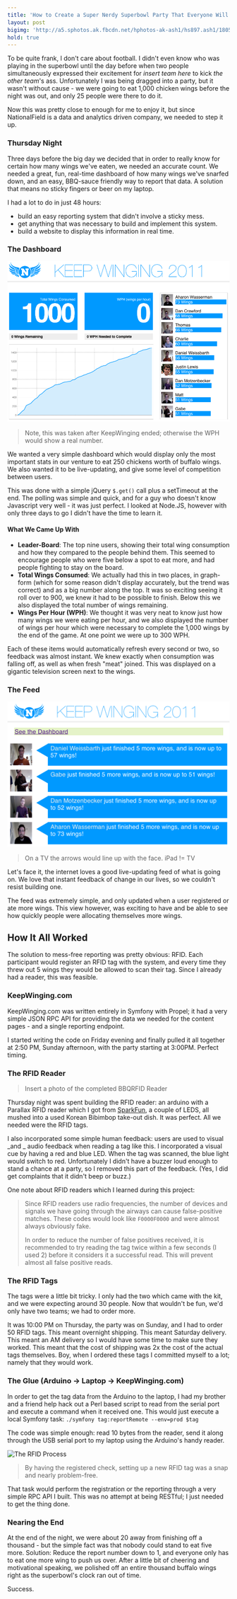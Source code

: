 ```yaml
---
title: 'How to Create a Super Nerdy Superbowl Party That Everyone Will Love (or: RFID + 1,000 Chicken Wings... Wait, What?)'
layout: post
bigimg: 'http://a5.sphotos.ak.fbcdn.net/hphotos-ak-ash1/hs897.ash1/180547_10150379207205371_731005370_16747401_756589_n.jpg'
hold: true
---
```

To be quite frank, I don't care about football. I didn't even know who was playing in the superbowl until the day before when two people simultaneously expressed their excitement for _insert team here_ to kick _the other team_'s ass. Unfortunately I was being dragged into a party, but it wasn't without cause - we were going to eat 1,000 chicken wings before the night was out, and only 25 people were there to do it.

Now this was pretty close to enough for me to enjoy it, but since NationalField is a data and analytics driven company, we needed to step it up.

### Thursday Night
Three days before the big day we decided that in order to really know for certain how many wings we've eaten, we needed an accurate count. We needed a great, fun, real-time dashboard of how many wings we've snarfed down, and an easy, BBQ-sauce friendly way to report that data. A solution that means no sticky fingers or beer on my laptop.

I had a lot to do in just 48 hours:

- build an easy reporting system that didn't involve a sticky mess.
- get anything that was necessary to build and implement this system.
- build a website to display this information in real time.

### The Dashboard
![The KeepWinging Dashboard](/resources/2011-02-11-dashboard.png)
> Note, this was taken after KeepWinging ended; otherwise the WPH would show a real number.

We wanted a very simple dashboard which would display only the most important stats in our venture to eat 250 chickens worth of buffalo wings. We also wanted it to be live-updating, and give some level of competition between users.

This was done with a simple jQuery `$.get()` call plus a setTimeout at the end. The polling was simple and quick, and for a guy who doesn't know Javascript very well - it was just perfect. I looked at Node.JS, however with only three days to go I didn't have the time to learn it.

#### What We Came Up With
- **Leader-Board**: The top nine users, showing their total wing consumption and how they compared to the people behind them. This seemed to encourage people who were five below a spot to eat more, and had people fighting to stay on the board.
- **Total Wings Consumed**: We actually had this in two places, in graph-form (which for some reason didn't display accurately, but the trend was correct) and as a big number along the top. It was so exciting seeing it roll over to 900, we knew it had to be possible to finish. Below this we also displayed the total number of wings remaining.
- **Wings Per Hour (WPH)**: We thought it was very neat to know just how many wings we were eating per hour, and we also displayed the number of wings per hour which were necessary to complete the 1,000 wings by the end of the game. At one point we were up to 300 WPH.

Each of these items would automatically refresh every second or two, so feedback was almost instant. We knew exactly when consumption was falling off, as well as when fresh "meat" joined. This was displayed on a gigantic television screen next to the wings.

### The Feed
![The KeepWinging Feed](/resources/2011-02-11-feed.png)
> On a TV the arrows would line up with the face. iPad != TV

Let's face it, the internet loves a good live-updating feed of what is going on. We love that instant feedback of change in our lives, so we couldn't resist building one.

The feed was extremely simple, and only updated when a user registered or ate more wings. This view however, was exciting to have and be able to see how quickly people were allocating themselves more wings.

## How It All Worked
The solution to mess-free reporting was pretty obvious: RFID. Each participant would register an RFID tag with the system, and every time they threw out 5 wings they would be allowed to scan their tag. Since I already had a reader, this was feasible.

### KeepWinging.com
KeepWinging.com was written entirely in Symfony with Propel; it had a very simple JSON RPC API for providing the data we needed for the content pages - and a single reporting endpoint.

I started writing the code on Friday evening and finally pulled it all together at 2:50 PM, Sunday afternoon, with the party starting at 3:00PM. Perfect timing.

### The RFID Reader
> Insert a photo of the completed BBQRFID Reader

Thursday night was spent building the RFID reader: an arduino with a Parallax RFID reader which I got from [SparkFun](http://sparkfun.com/), a couple of LEDS, all mushed into a used Korean Bibimbop take-out dish. It was perfect. All we needed were the RFID tags.

I also incorporated some simple human feedback: users are used to visual _and _ audio feedback when reading a tag like this. I incorporated a visual cue
by having a red and blue LED. When the tag was scanned, the blue light would switch to red. Unfortunately I didn't have a buzzer loud enough to stand a chance at a party, so I removed this part of the feedback. (Yes, I did get complaints that it didn't beep or buzz.)

One note about RFID readers which I learned during this project:
> Since RFID readers use radio frequencies, the number of devices and signals we have going through the airways can cause false-positive matches. These codes would look like `F0000F0000` and were almost always obviously fake.
> 
> In order to reduce the number of false positives received, it is recommended to try reading the tag twice within a few seconds (I used 2) before it considers it a successful read. This will prevent almost all false positive reads.

### The RFID Tags
The tags were a little bit tricky. I only had the two which came with the kit, and we were expecting around 30 people. Now that wouldn't be fun, we'd only have two teams; we had to order more.

It was 10:00 PM on Thursday, the party was on Sunday, and I had to order 50 RFID tags. This meant overnight shipping. This meant Saturday delivery. This meant an AM delivery so I would have some time to make sure they worked. This meant that the cost of shipping was 2x the cost of the actual tags themselves. Boy, when I ordered these tags I committed myself to a lot; namely that they would work.

### The Glue (Arduino -> Laptop -> KeepWinging.com)
In order to get the tag data from the Arduino to the laptop, I had my brother and a friend help hack out a Perl based script to read from the serial port and execute a command when it received one. This would just execute a local Symfony task: `./symfony tag:reportRemote --env=prod $tag`

The code was simple enough: read 10 bytes from the reader, send it along through the USB serial port to my laptop using the Arduino's handy reader.

![The RFID Process](/resources/2011-02-08-rfid.png)
> By having the registered check, setting up a new RFID tag was a snap and nearly problem-free.

That task would perform the registration or the reporting through a very simple RPC API I built. This was no attempt at being RESTful; I just needed to get the thing done.

### Nearing the End
At the end of the night, we were about 20 away from finishing off a thousand - but the simple fact was that nobody could stand to eat five more. Solution: Reduce the report number down to 1, and everyone only has to eat one more wing to push us over. After a little bit of cheering and motivational speaking, we polished off an entire thousand buffalo wings right as the superbowl's clock ran out of time.

Success.